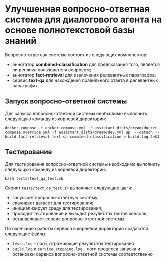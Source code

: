 # Улучшенная вопросно-ответная система для диалогового агента на основе полнотекстовой базы знаний

Вопросно-ответная система состоит из следующих компонентов:

- аннотатор **combined-classification** для предсказания того, является ли реплика пользователя вопросом;
- аннотатор **fact-retrieval** для извлечения релевантных параграфов;
- сервис **text-qa** для нахождения правильного ответа в релевантных параграфах.

## Запуск вопросно-ответной системы

Для запуска вопросно-ответной системы необходимо выполнить следующую команду из корневой директории:

``` 
docker-compose -f docker-compose.yml -f assistant_dists/dream/docker-compose.override.yml -f assistant_dists/dream/dev.yml up  --detach --build fact-retrieval text-qa combined-classification > build.log 2>&1
```
## Тестирование

Для тестирования вопросно-ответной системы необходимо выполнить следующую команду из корневой директории:

```
bash tests/text_qa_test.sh
```

Скрипт ```tests/text_qa_test.sh``` выполняет следующие шаги:

- запускает вопросно-ответную систему;
- скачивает датасет для тестирования;
- инициализирует среду для тестирования;
- проводит тестирование и выводит результаты тестов консоль;
- останавливает сервис вопросно-ответной системы.

По окончанию работы сервиса в корневой директории создаются следующие файлы:

- ```tests.log``` - логи, отражающие результаты тестирования
- ```build.log``` и ```service_stopping.log``` - логи процесса запуска и остановки сервиса вопросно-ответной системы соответственно